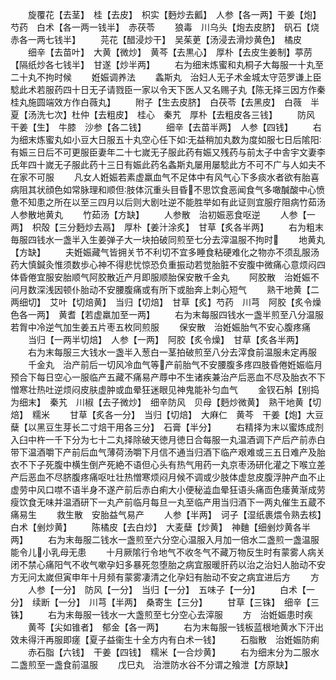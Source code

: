 <!-- { "loadSidebar": true } -->
　　旋覆花【去茎】　桂【去皮】　枳实【麪炒去瓤】　人参【各一两】干姜【炮】　芍药　白术【各一两一钱半】　赤茯苓
　　狼毒　川乌头【炮去皮脐】　矾石【烧赤各一两七钱半】
　　芫花【醋浸炒干】　吴茱茰【汤浸去滑炒黄色】　橘皮
　　细辛【去苗叶】　大黄【微炒】　黄芩【去黒心】　厚朴【去皮生姜制】葶苈【隔纸炒各七钱半】　甘遂【炒半两】
　　右为细末炼蜜和丸桐子大每服一十丸至二十丸不拘时候
　　姙娠调养法
　　螽斯丸　治妇人无子术金城太守范罗谦上臣騐此术若服药四十日无子请戮臣一家以令天下医人又名赐子丸【陈无择三因方作秦桂丸施圆端效方作白薇丸】
　　附子【生去皮脐】　白茯苓【去黑皮】　白薇　半夏【汤洗七次】杜仲【去粗皮】　桂心　秦艽　厚朴【去粗皮各三钱】
　　防风　干姜【生】　牛膝　沙参【各二钱】
　　细辛【去苗半两】　人参【四钱】
　　右为细末炼蜜丸如小豆大日服五十丸空心任下如无益稍加丸数为度如服七日后隂阳有娠三日后不可更服臣妻年二十七嵗无子服此药有娠又残药与前太子中舎宇文妻李氏年四十嵗无子服此药十三日有娠此药名螽斯丸屡用屡騐此方不可不广与人如夫不在家不可服
　　凡女人姙娠若素虚羸血气不足体中有风气心下多痰水者欲有胎喜病阻其状顔色如常脉理和顺但肢体沉重头目昏不思饮食恶闻食气多噉醎酸中心愤惫不知患之所在以至三四月以后则大剧吐逆不能胜举如有此证则宜服疗阻病竹茹汤人参散地黄丸
　　竹茹汤【方缺】
　　人参散　治初娠恶食呕逆
　　人参【一两】　枳殻【三分麪炒去鬲】　厚朴【姜汁涂炙】　甘草【炙各半两】
　　右为粗末毎服四钱水一盏半入生姜弹子大一块拍破同煎至七分去滓温服不拘时
　　地黄丸【方缺】
　　夫姙娠藏气皆拥关节不利切不宜多睡食粘硬难化之物亦不须乱服汤药大慎鍼灸惟须数歩心神不得悲忧惊恐负重振动若觉胎脏不安腹中微痛心意烦闷四体昏倦宜服安胎顺气阿胶散近产月即服顺胎保安散千金丸
　　阿胶散　治姙娠不问月数深浅因顿仆胎动不安腰腹痛或有所下或胎奔上刺心短气
　　熟干地黄【二两细切】　艾叶【切焙黄】　当归【切焙】　甘草【炙】芍药　川芎　阿胶【炙令燥色各一两】　黄耆【若虚羸加至一两】
　　右为末每服四钱水一盏半煎至八分温服若胷中冷逆气加生姜五片枣五枚同煎服
　　保安散　治姙娠胎气不安心腹疼痛
　　当归【一两半切焙】　人参【一两】　阿胶【炙令燥】　甘草【炙各半两】
　　右为末每服三大钱水一盏半入葱白一茎拍破煎至八分去滓食前温服未定再服
　　千金丸　治产前后一切风冷血气等产前胎气不安腰腹多疼四肢昏倦姙娠临月预合下每日空心一服临产五藏不痛易产蓐中不生诸疾兼治产后恶血不尽及胎衣不下憎寒壮热吐逆烦闷皮肤虚肿或血晕狂迷眼见神鬼能补匀血气
　　金钗石斛【别捣为细末】　秦艽　川椒【去子微炒】　细辛防风　贝母【麪炒微黄】　熟干地黄【切焙】　糯米
　　甘草【炙各一分】　当归【切焙】　大麻仁　黄芩　干姜【炮】大豆蘖【以黑豆生芽长二寸焙干用各三分】　石膏【半分】
　　右精择为末以蜜炼成剂入臼中杵一千下分为七十二丸择除破天徳月徳日合每服一丸温酒调下产后产前赤白带下温酒嚼下产前后血气薄荷汤嚼下月信不通当归酒下临产艰难或三五日难产及胎衣不下子死腹中横生倒产死絶不语但心头有热气用药一丸京枣汤研化灌之下喉立差产后恶血不尽脐腹疼痛呕吐壮热憎寒烦闷月候不调或少肢体虚怠皮腹浮肿产血不止虚劳中风口噤不语半身不遂产前后赤白痢大小便秘澁血晕狂语头痛靣色痿黄渐成劳瘦饮食无味并温酒研下一丸产前临月每旦一丸至临产用当归酒下一两丸催生五蔵不痛易生
　　救生散　安胎益气易产
　　人参【半两】　诃子【湿纸裹煨令熟去核】　白术【剉炒黄】
　　陈橘皮【去白炒】　大麦蘖【炒黄】　神麯【细剉炒黄各半两】
　　右为末毎服二钱水一盏煎至六分空心温服入月加一倍水二盏煎一盏温服能令儿小乳母无患
　　十月厥隂行令地气不收冬气不藏万物反生时有蒙雾人病关闭不禁心痛阳气不收气嗽孕妇多暴死忽堕胎之病宜服暖肝药以治之治妇人胎动不安方无问太嵗但寅申年十月频有蒙雾凄清之化孕妇有胎动不安之病宜进后方
　　方
　　人参【一分】　防风【一分】　当归【一分】　五味子【一分】
　　白术【一分】　续断【一分】　川芎【半两】　桑寄生【三分】
　　甘草【三铢】　细辛【三铢】
　　右为末毎服一钱水一大盏煎至七分空心去滓服
　　方　治姙娠患时疾
　　黄芩【尖如锥者】　郁金【各一两】
　　右为末每服一钱板蓝根地黄水下汗出效未得汗再服即瘥【夏子益衞生十全方内有白术一钱】
　　石脂散　治姙娠防痢
　　赤石脂【六钱】　干姜【四钱】　糯米【一合炒黄】
　　右为细末分为二服水二盏煎至一盏食前温服
　　戊巳丸　治泄防水谷不分谓之飱泄【方原缺】











